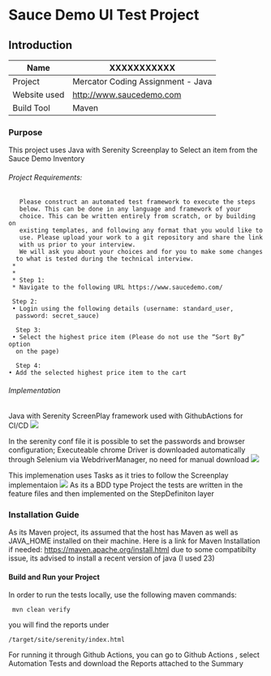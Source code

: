 # Sauce Demo UI Test Project

## Introduction
Name| XXXXXXXXXXX
---------------|-------------
Project| Mercator Coding Assignment - Java
Website used | http://www.saucedemo.com
Build Tool|Maven


### Purpose
This project uses Java with Serenity Screenplay to Select an item from the Sauce Demo Inventory

###### Project Requirements:

    
       Please construct an automated test framework to execute the steps
       below. This can be done in any language and framework of your
       choice. This can be written entirely from scratch, or by building on
       existing templates, and following any format that you would like to
       use. Please upload your work to a git repository and share the link
       with us prior to your interview.
       We will ask you about your choices and for you to make some changes
      to what is tested during the technical interview.
     *
     *
     * Step 1:
     * Navigate to the following URL https://www.saucedemo.com/

     Step 2:
     • Login using the following details (username: standard_user,
      password: secret_sauce)

      Step 3:
     • Select the highest price item (Please do not use the “Sort By” option
      on the page)

      Step 4:
    • Add the selected highest price item to the cart

###### Implementation

Java with Serenity ScreenPlay framework used with GithubActions for CI/CD
![](.readme_images/03c24252.png)

In the serenity conf file it is possible to set the passwords and browser configuration;
Executeable chrome Driver is downloaded automatically through Selenium via WebdriverManager, no need for manual download
![](.readme_images/a9fc57d5.png)

This implemenation uses Tasks as it tries to follow the Screenplay implementaion
![](.readme_images/9c00d354.png)
As its a BDD type Project the tests are written in the feature files and then implemented on the StepDefiniton layer








### Installation Guide
As its Maven project, its assumed that the host has Maven as well as JAVA_HOME installed on their machine.
Here is a link for Maven Installation if needed:
https://maven.apache.org/install.html
due to some compatibilty issue, its advised to install a recent version of java (I used 23)


#### Build and Run your Project


In order to run the tests locally, use the following maven commands:
````
 mvn clean verify
````
you will find the reports under

````
/target/site/serenity/index.html
```` 
For running it through Github Actions,  you can go to Github Actions , select Automation Tests and download the Reports attached to the Summary


 






